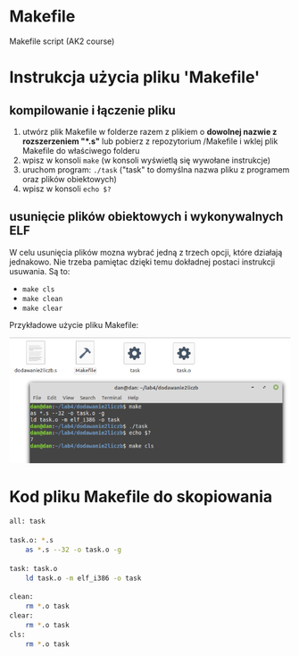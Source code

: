 # Makefile
 Makefile script (AK2 course)

# Instrukcja użycia pliku 'Makefile'

## kompilowanie i łączenie pliku
1. utwórz plik Makefile w folderze razem z plikiem o **dowolnej nazwie z rozszerzeniem "*.s"** 
   lub pobierz z repozytorium /Makefile i wklej plik Makefile do właściwego folderu
2. wpisz w konsoli `make` (w konsoli wyświetlą się wywołane instrukcje)
3. uruchom program: `./task` ("task" to domyślna nazwa pliku z programem oraz plików obiektowych)
4. wpisz w konsoli `echo $?`

## usunięcie plików obiektowych i wykonywalnych ELF
W celu usunięcia plików mozna wybrać jedną z trzech opcji, które działają jednakowo.
Nie trzeba pamiętac dzięki temu dokładnej postaci instrukcji usuwania.
Są to:
* `make cls`
* `make clean`
* `make clear`

Przykładowe użycie pliku Makefile:


![Użycie Makefile](/images/makefile.PNG)


# Kod pliku Makefile do skopiowania 

```bash
all: task

task.o: *.s
	as *.s --32 -o task.o -g

task: task.o
	ld task.o -m elf_i386 -o task

clean:  
	rm *.o task
clear:
	rm *.o task
cls:
	rm *.o task
```